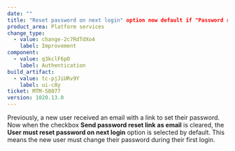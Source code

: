 ```yaml
---
date: ""
title: "Reset password on next login" option now default if "Password reset link as email" is deselected
product_area: Platform services
change_type:
  - value: change-2c7RdTdXo4
    label: Improvement
component:
  - value: q3kclF6pO
    label: Authentication
build_artifact:
  - value: tc-pjJiURv9Y
    label: ui-c8y
ticket: MTM-58077
version: 1020.13.0
---
```

Previously, a new user received an email with a link to set their password. Now when the checkbox **Send password reset link as email** is cleared, the **User must reset password on next login** option is selected by default. This means the new user must change their password during their first login.
